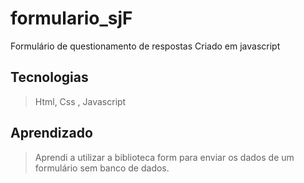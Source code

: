 # formulario_sjF
Formulário de questionamento de respostas
Criado em javascript 

## Tecnologias
> Html, Css , Javascript 

## Aprendizado
> Aprendi a utilizar a biblioteca form para enviar os dados de um formulário sem banco de dados.
